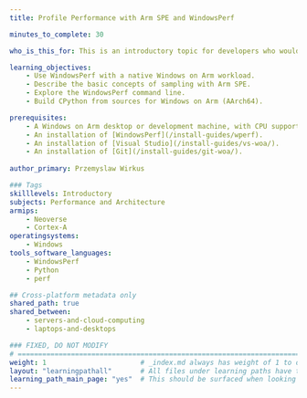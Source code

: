 ```yaml
---
title: Profile Performance with Arm SPE and WindowsPerf

minutes_to_complete: 30

who_is_this_for: This is an introductory topic for developers who would like to learn about sampling CPU instructions with the Arm Statistical Profiling Extension (SPE).

learning_objectives:
    - Use WindowsPerf with a native Windows on Arm workload.
    - Describe the basic concepts of sampling with Arm SPE.
    - Explore the WindowsPerf command line.
    - Build CPython from sources for Windows on Arm (AArch64).

prerequisites:
    - A Windows on Arm desktop or development machine, with CPU support for SPE.
    - An installation of [WindowsPerf](/install-guides/wperf).
    - An installation of [Visual Studio](/install-guides/vs-woa/).
    - An installation of [Git](/install-guides/git-woa/).
  
author_primary: Przemyslaw Wirkus

### Tags
skilllevels: Introductory
subjects: Performance and Architecture
armips:
    - Neoverse
    - Cortex-A
operatingsystems:
    - Windows
tools_software_languages:
    - WindowsPerf
    - Python
    - perf

## Cross-platform metadata only
shared_path: true
shared_between:
    - servers-and-cloud-computing
    - laptops-and-desktops

### FIXED, DO NOT MODIFY
# ================================================================================
weight: 1                       # _index.md always has weight of 1 to order correctly
layout: "learningpathall"       # All files under learning paths have this same wrapper
learning_path_main_page: "yes"  # This should be surfaced when looking for related content. Only set for _index.md of learning path content.
---
```

